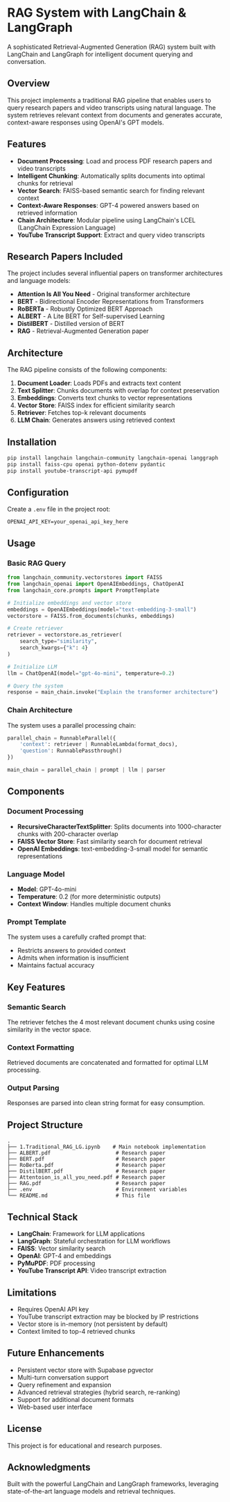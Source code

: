 # RAG System with LangChain & LangGraph

A sophisticated Retrieval-Augmented Generation (RAG) system built with LangChain and LangGraph for intelligent document querying and conversation.

## Overview

This project implements a traditional RAG pipeline that enables users to query research papers and video transcripts using natural language. The system retrieves relevant context from documents and generates accurate, context-aware responses using OpenAI's GPT models.

## Features

- **Document Processing**: Load and process PDF research papers and video transcripts
- **Intelligent Chunking**: Automatically splits documents into optimal chunks for retrieval
- **Vector Search**: FAISS-based semantic search for finding relevant context
- **Context-Aware Responses**: GPT-4 powered answers based on retrieved information
- **Chain Architecture**: Modular pipeline using LangChain's LCEL (LangChain Expression Language)
- **YouTube Transcript Support**: Extract and query video transcripts

## Research Papers Included

The project includes several influential papers on transformer architectures and language models:

- **Attention Is All You Need** - Original transformer architecture
- **BERT** - Bidirectional Encoder Representations from Transformers
- **RoBERTa** - Robustly Optimized BERT Approach
- **ALBERT** - A Lite BERT for Self-supervised Learning
- **DistilBERT** - Distilled version of BERT
- **RAG** - Retrieval-Augmented Generation paper

## Architecture

The RAG pipeline consists of the following components:

1. **Document Loader**: Loads PDFs and extracts text content
2. **Text Splitter**: Chunks documents with overlap for context preservation
3. **Embeddings**: Converts text chunks to vector representations
4. **Vector Store**: FAISS index for efficient similarity search
5. **Retriever**: Fetches top-k relevant documents
6. **LLM Chain**: Generates answers using retrieved context

## Installation

```bash
pip install langchain langchain-community langchain-openai langgraph
pip install faiss-cpu openai python-dotenv pydantic
pip install youtube-transcript-api pymupdf
```

## Configuration

Create a `.env` file in the project root:

```env
OPENAI_API_KEY=your_openai_api_key_here
```

## Usage

### Basic RAG Query

```python
from langchain_community.vectorstores import FAISS
from langchain_openai import OpenAIEmbeddings, ChatOpenAI
from langchain_core.prompts import PromptTemplate

# Initialize embeddings and vector store
embeddings = OpenAIEmbeddings(model="text-embedding-3-small")
vectorstore = FAISS.from_documents(chunks, embeddings)

# Create retriever
retriever = vectorstore.as_retriever(
    search_type="similarity",
    search_kwargs={"k": 4}
)

# Initialize LLM
llm = ChatOpenAI(model="gpt-4o-mini", temperature=0.2)

# Query the system
response = main_chain.invoke("Explain the transformer architecture")
```

### Chain Architecture

The system uses a parallel processing chain:

```python
parallel_chain = RunnableParallel({
    'context': retriever | RunnableLambda(format_docs),
    'question': RunnablePassthrough()
})

main_chain = parallel_chain | prompt | llm | parser
```

## Components

### Document Processing

- **RecursiveCharacterTextSplitter**: Splits documents into 1000-character chunks with 200-character overlap
- **FAISS Vector Store**: Fast similarity search for document retrieval
- **OpenAI Embeddings**: text-embedding-3-small model for semantic representations

### Language Model

- **Model**: GPT-4o-mini
- **Temperature**: 0.2 (for more deterministic outputs)
- **Context Window**: Handles multiple document chunks

### Prompt Template

The system uses a carefully crafted prompt that:
- Restricts answers to provided context
- Admits when information is insufficient
- Maintains factual accuracy

## Key Features

### Semantic Search

The retriever fetches the 4 most relevant document chunks using cosine similarity in the vector space.

### Context Formatting

Retrieved documents are concatenated and formatted for optimal LLM processing.

### Output Parsing

Responses are parsed into clean string format for easy consumption.

## Project Structure

```
.
├── 1.Traditional_RAG_LG.ipynb    # Main notebook implementation
├── ALBERT.pdf                     # Research paper
├── BERT.pdf                       # Research paper
├── RoBerta.pdf                    # Research paper
├── DistilBERT.pdf                 # Research paper
├── Attentoion_is_all_you_need.pdf # Research paper
├── RAG.pdf                        # Research paper
├── .env                           # Environment variables
└── README.md                      # This file
```

## Technical Stack

- **LangChain**: Framework for LLM applications
- **LangGraph**: Stateful orchestration for LLM workflows
- **FAISS**: Vector similarity search
- **OpenAI**: GPT-4 and embeddings
- **PyMuPDF**: PDF processing
- **YouTube Transcript API**: Video transcript extraction

## Limitations

- Requires OpenAI API key
- YouTube transcript extraction may be blocked by IP restrictions
- Vector store is in-memory (not persistent by default)
- Context limited to top-4 retrieved chunks

## Future Enhancements

- Persistent vector store with Supabase pgvector
- Multi-turn conversation support
- Query refinement and expansion
- Advanced retrieval strategies (hybrid search, re-ranking)
- Support for additional document formats
- Web-based user interface

## License

This project is for educational and research purposes.

## Acknowledgments

Built with the powerful LangChain and LangGraph frameworks, leveraging state-of-the-art language models and retrieval techniques.
